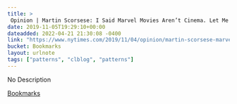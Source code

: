 ```yaml
---
title: > 
 Opinion | Martin Scorsese: I Said Marvel Movies Aren’t Cinema. Let Me Explain. - The New York Times
date: 2019-11-05T19:29:10+00:00
dateadded: 2022-04-21 21:30:08 -0400
link: "https://www.nytimes.com/2019/11/04/opinion/martin-scorsese-marvel.html"
bucket: Bookmarks
layout: urlnote
tags: ["patterns", "clblog", "patterns"]
--- 
```

No Description
 <!-- end excerpt --> 
<div class='bucket'><a class='internal-link' href='/buckets/bookmarks'>Bookmarks</a></div> 
